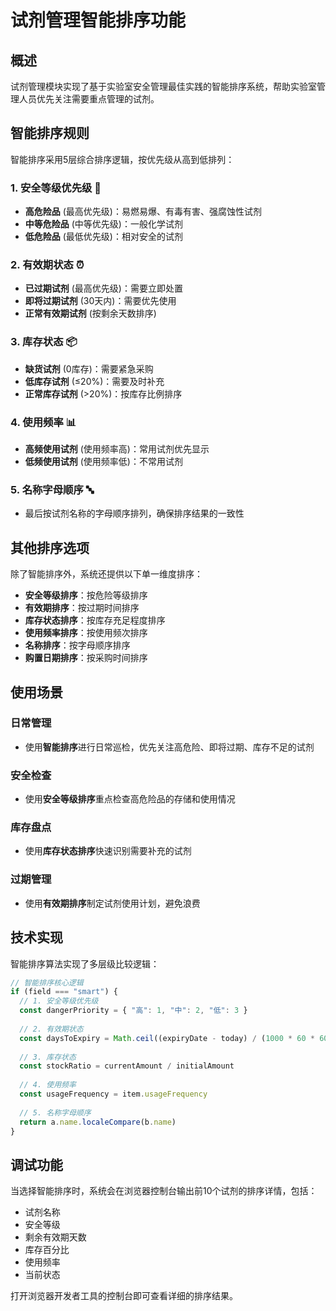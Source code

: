 # 试剂管理智能排序功能

## 概述

试剂管理模块实现了基于实验室安全管理最佳实践的智能排序系统，帮助实验室管理人员优先关注需要重点管理的试剂。

## 智能排序规则

智能排序采用5层综合排序逻辑，按优先级从高到低排列：

### 1. 安全等级优先级 🚨
- **高危险品** (最高优先级)：易燃易爆、有毒有害、强腐蚀性试剂
- **中等危险品** (中等优先级)：一般化学试剂
- **低危险品** (最低优先级)：相对安全的试剂

### 2. 有效期状态 ⏰
- **已过期试剂** (最高优先级)：需要立即处置
- **即将过期试剂** (30天内)：需要优先使用
- **正常有效期试剂** (按剩余天数排序)

### 3. 库存状态 📦
- **缺货试剂** (0库存)：需要紧急采购
- **低库存试剂** (≤20%)：需要及时补充
- **正常库存试剂** (>20%)：按库存比例排序

### 4. 使用频率 📊
- **高频使用试剂** (使用频率高)：常用试剂优先显示
- **低频使用试剂** (使用频率低)：不常用试剂

### 5. 名称字母顺序 🔤
- 最后按试剂名称的字母顺序排列，确保排序结果的一致性

## 其他排序选项

除了智能排序外，系统还提供以下单一维度排序：

- **安全等级排序**：按危险等级排序
- **有效期排序**：按过期时间排序
- **库存状态排序**：按库存充足程度排序
- **使用频率排序**：按使用频次排序
- **名称排序**：按字母顺序排序
- **购置日期排序**：按采购时间排序

## 使用场景

### 日常管理
- 使用**智能排序**进行日常巡检，优先关注高危险、即将过期、库存不足的试剂

### 安全检查
- 使用**安全等级排序**重点检查高危险品的存储和使用情况

### 库存盘点
- 使用**库存状态排序**快速识别需要补充的试剂

### 过期管理
- 使用**有效期排序**制定试剂使用计划，避免浪费

## 技术实现

智能排序算法实现了多层级比较逻辑：

```typescript
// 智能排序核心逻辑
if (field === "smart") {
  // 1. 安全等级优先级
  const dangerPriority = { "高": 1, "中": 2, "低": 3 }
  
  // 2. 有效期状态
  const daysToExpiry = Math.ceil((expiryDate - today) / (1000 * 60 * 60 * 24))
  
  // 3. 库存状态
  const stockRatio = currentAmount / initialAmount
  
  // 4. 使用频率
  const usageFrequency = item.usageFrequency
  
  // 5. 名称字母顺序
  return a.name.localeCompare(b.name)
}
```

## 调试功能

当选择智能排序时，系统会在浏览器控制台输出前10个试剂的排序详情，包括：
- 试剂名称
- 安全等级
- 剩余有效期天数
- 库存百分比
- 使用频率
- 当前状态

打开浏览器开发者工具的控制台即可查看详细的排序结果。 